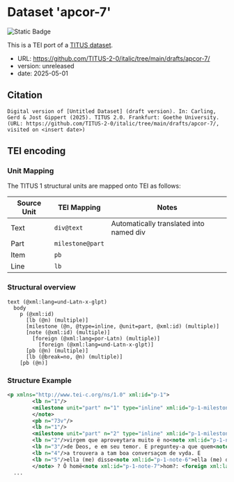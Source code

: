 # Dataset 'apcor-7'

![Static Badge](https://img.shields.io/badge/TEI_validation-passing-green)

This is a TEI port of a [TITUS dataset](http://titus.uni-frankfurt.de/texte/etcs/ital/aport/apcorp/apcor.htm?apcor007.htmapcor.htm).

* URL: https://github.com/TITUS-2-0/italic/tree/main/drafts/apcor-7/
* version: unreleased
* date: 2025-05-01

## Citation
```text
Digital version of [Untitled Dataset] (draft version). In: Carling, Gerd & Jost Gippert (2025). TITUS 2.0. Frankfurt: Goethe University. (URL: https://github.com/TITUS-2-0/italic/tree/main/drafts/apcor-7/, visited on <insert date>)
```

## TEI encoding


### Unit Mapping
The TITUS 1 structural units are mapped onto TEI as follows:

| Source Unit | TEI Mapping | Notes |
|-------------|-------------|-------|
| Text | `div@text` | Automatically translated into named div |
| Part | `milestone@part` |  |
| Item | `pb` |  |
| Line | `lb` |  |

### Structural overview
```text
text (@xml:lang=und-Latn-x-glpt)
  body
    p (@xml:id)
      [lb (@n) (multiple)]
      [milestone (@n, @type=inline, @unit=part, @xml:id) (multiple)]
      [note (@xml:id) (multiple)]
        [foreign (@xml:lang=por-Latn) (multiple)]
          [foreign (@xml:lang=und-Latn-x-glpt)]
      [pb (@n) (multiple)]
      [lb (@break=no, @n) (multiple)]
    [pb (@n)]
```

### Structure Example

```xml
<p xmlns="http://www.tei-c.org/ns/1.0" xml:id="p-1">
        <lb n="1"/>
        <milestone unit="part" n="1" type="inline" xml:id="p-1-milestone-1"/>Aquy se comeca<note xml:id="p-1-note-1">comeca: <foreign xml:lang="por-Latn">JJN</foreign> começa.</note> a vida d'hũa<note xml:id="p-1-note-2">d'hüa: dhüa, <foreign xml:lang="por-Latn">JJN</foreign> de hüa.</note> muy sancta mõja<note xml:id="p-1-note-3">mõja: <foreign xml:lang="por-Latn">JJN</foreign> monja <foreign xml:lang="por-Latn">(comportamento sistemático em Nunes, que deixo de anotar).</foreign>
        </note>
        <pb n="73v"/>
        <lb n="1"/>
        <milestone unit="part" n="2" type="inline" xml:id="p-1-milestone-2"/>Contou hũu padre santo, dizendo que era hũa
        <lb n="2"/>virgem que aproveytara muito ë no<note xml:id="p-1-note-4">? no: <foreign xml:lang="por-Latn">JJN</foreign> em no.</note> amor
        <lb n="3"/>de Deos, e em seu temor. E preguntey-a que quem<note xml:id="p-1-note-5">preguntey-a que quem: pgunteya q quem, <foreign xml:lang="por-Latn">JJN</foreign> preguntey-a (que) quem.</note>
        <lb n="4"/>a trouvera a tam boa conversaçom de vyda. E
        <lb n="5"/>ella (me) disse<note xml:id="p-1-note-6">ella (me) disse: me <foreign xml:lang="por-Latn">em letra e tinta diferentes, sobre rasura ilegível.</foreign>
        </note> ? Ô homë<note xml:id="p-1-note-7">hom?: <foreign xml:lang="por-Latn">JJN</foreign> homem <foreign xml:lang="por-Latn">(comportamento sistemático em Nunes, que deixo de anotar).</foreign>
  ...
```

